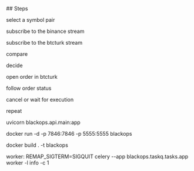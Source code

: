 ## Steps

select a symbol pair  

subscribe to the binance stream 

subscribe to the btcturk stream 

compare 

decide 

open order in btcturk 

follow order status 

cancel or wait for execution 

repeat 



uvicorn blackops.api.main:app 

docker run -d -p 7846:7846 -p 5555:5555 blackops    

 docker build . -t blackops  


 worker: REMAP_SIGTERM=SIGQUIT celery  --app blackops.taskq.tasks.app worker -l info -c 1